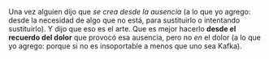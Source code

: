 Una vez alguien dijo que *se crea desde la ausencia* (a lo que yo agrego: desde la necesidad de algo que no está, para sustituirlo o intentando sustituirlo). Y dijo que eso es el arte. Que es mejor hacerlo **desde el recuerdo del dolor** que provocó esa ausencia, pero no *en* el dolor (a lo que yo agrego: porque si no es insoportable a menos que uno sea Kafka).

